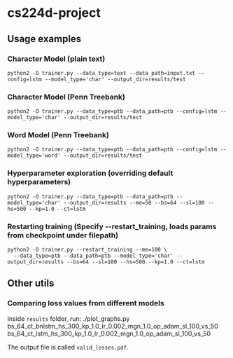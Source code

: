 # cs224d-project

## Usage examples

### Character Model (plain text)
    python2 -O trainer.py --data_type=text --data_path=input.txt --config=lstm --model_type='char' --output_dir=results/test

### Character Model (Penn Treebank)
    python2 -O trainer.py --data_type=ptb --data_path=ptb --config=lstm --model_type='char' --output_dir=results/test

### Word Model (Penn Treebank)

    python2 -O trainer.py --data_type=ptb --data_path=ptb --config=lstm --model_type='word' --output_dir=results/test

### Hyperparameter exploration (overriding default hyperparameters)
    python2 -O trainer.py --data_type=ptb --data_path=ptb --model_type='char' --output_dir=results --me=50 --bs=64 --sl=100 --hs=500 --kp=1.0 --ct=lstm

### Restarting training (Specify --restart_training, loads params from checkpoint under filepath)
    python2 -O trainer.py --restart_training --me=100 \
      --data_type=ptb --data_path=ptb --model_type='char' --output_dir=results --bs=64 --sl=100 --hs=500 --kp=1.0 --ct=lstm



## Other utils

### Comparing loss values from different models
Inside `results` folder, run:
    ./plot_graphs.py \
        bs_64_ct_bnlstm_hs_300_kp_1.0_lr_0.002_mgn_1.0_op_adam_sl_100_vs_50 \
        bs_64_ct_lstm_hs_300_kp_1.0_lr_0.002_mgn_1.0_op_adam_sl_100_vs_50

The output file is called `valid_losses.pdf`.


